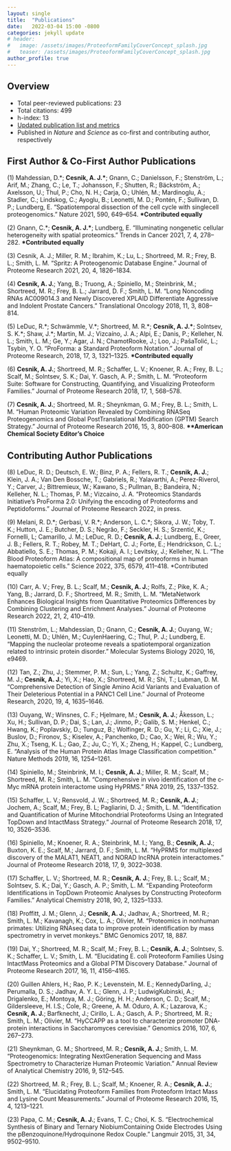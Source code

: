 ```yaml
---
layout: single
title:  "Publications"
date:   2022-03-04 15:00 -0800
categories: jekyll update
# header:
#   image: /assets/images/ProteoformFamilyCoverConcept_splash.jpg
#   teaser: /assets/images/ProteoformFamilyCoverConcept_splash.jpg
author_profile: true
---
```


## Overview
* Total peer-reviewed publications: 23
* Total citations: 499
* h-index: 13
* [Updated publication list and metrics](https://scholar.google.com/citations?user=VdTXdL0AAAAJ)
* Published in _Nature_ and _Science_ as co-first and contributing author, respectively

## First Author & Co-First Author Publications
(1)	Mahdessian, D.\*; **Cesnik, A. J.\***; Gnann, C.; Danielsson, F.; Stenström, L.; Arif, M.; Zhang, C.; Le, T.; Johansson, F.; Shutten, R.; Bäckström, A.; Axelsson, U.; Thul, P.; Cho, N. H.; Carja, O.; Uhlén, M.; Mardinoglu, A.; Stadler, C.; Lindskog, C.; Ayoglu, B.; Leonetti, M. D.; Pontén, F.; Sullivan, D. P.; Lundberg, E. “Spatiotemporal dissection of the cell cycle with single­cell proteogenomics.” Nature 2021, 590, 649–654. **\*Contributed equally**

(2)	Gnann, C.\*; **Cesnik, A. J.\***; Lundberg, E. “Illuminating non­genetic cellular heterogeneity with spatial proteomics.” Trends in Cancer 2021, 7, 4, 278–282. **\*Contributed equally**

(3)	Cesnik, A. J.; Miller, R. M.; Ibrahim, K.; Lu, L.; Shortreed, M. R.; Frey, B. L.; Smith, L. M. “Spritz: A Proteogenomic Database Engine.” Journal of Proteome Research 2021, 20, 4, 1826–1834.

(4)	**Cesnik, A. J.**; Yang, B.; Truong, A.; Spiniello, M.; Steinbrink, M.; Shortreed, M. R.; Frey, B. L.; Jarrard, D. F.; Smith, L. M. “Long Noncoding RNAs AC009014.3 and Newly Discovered XPLAID Differentiate Aggressive and Indolent Prostate Cancers.” Translational Oncology 2018, 11, 3, 808–814.

(5)	LeDuc, R.\*; Schwämmle, V.\*; Shortreed, M. R.\*; **Cesnik, A. J.\***; Solntsev, S. K.\*; Shaw, J.\*; Martin, M. J.; Vizcaíno, J. A.; Alpi, E.; Danis, P.; Kelleher, N. L.; Smith, L. M.; Ge, Y.; Agar, J. N.; Chamot­Rooke, J.; Loo, J.; Paša­Tolić, L.; Tsybin, Y. O. “ProForma: a Standard Proteoform Notation.” Journal of Proteome Research, 2018, 17, 3, 1321–1325. **\*Contributed equally**

(6)	**Cesnik, A. J.**; Shortreed, M. R.; Schaffer, L. V.; Knoener, R. A.; Frey, B. L.; Scalf, M.; Solntsev, S. K.; Dai, Y. Gasch, A. P.; Smith, L. M. “Proteoform Suite: Software for Constructing, Quantifying, and Visualizing Proteoform Families.” Journal of Proteome Research 2018, 17, 1, 568–578.

(7)	**Cesnik, A. J.**; Shortreed, M. R.; Sheynkman, G. M.; Frey, B. L.; Smith, L. M. “Human Proteomic Variation Revealed by Combining RNA­Seq Proteogenomics and Global Post­Translational Modification (G­PTM) Search Strategy.” Journal of Proteome Research 2016, 15, 3, 800–808. **\*\*American Chemical Society Editor’s Choice**

## Contributing Author Publications
(8) LeDuc, R. D.; Deutsch, E. W.; Binz, P. A.; Fellers, R. T.; **Cesnik, A. J.**; Klein, J. A.; Van Den Bossche, T.; Gabriels, R.; Yalavarthi, A.; Perez-­Riverol, Y.; Carver, J.; Bittremieux, W.; Kawano, S.; Pullman, B.; Bandeira, N.; Kelleher, N. L.; Thomas, P. M.; Vizcaíno, J. A. “Proteomics Standards Initiative’s ProForma 2.0: Unifying the encoding of Proteoforms and Peptidoforms.” Journal of Proteome Research 2022, in press.

(9)	Melani, R. D.\*; Gerbasi, V. R.\*; Anderson, L. C.\*; Sikora, J. W.; Toby, T. K.; Hutton, J. E.; Butcher, D. S.; Negrão, F.; Seckler, H. S.; Srzentić, K.; Fornelli, L; Camarillo, J. M.; LeDuc, R. D.; **Cesnik, A. J.**; Lundberg, E., Greer, J. B.; Fellers, R. T.; Robey, M. T.; DeHart, C. J.; Forte, E.; Hendrickson, C. L.; Abbatiello, S. E.; Thomas, P. M.; Kokaji, A. I.; Levitsky, J.; Kelleher, N. L. “The Blood Proteoform Atlas: A compositional map of proteoforms in human haematopoietic cells.” Science 2022, 375, 6579, 411–418. \*Contributed equally

(10)	Carr, A. V.; Frey, B. L.; Scalf, M.; **Cesnik, A. J.**; Rolfs, Z.; Pike, K. A.; Yang, B.; Jarrard, D. F.; Shortreed, M. R.; Smith, L. M. “MetaNetwork Enhances Biological Insights from Quantitative Proteomics Differences by Combining Clustering and Enrichment Analyses.” Journal of Proteome Research 2022, 21, 2, 410–419.

(11)	Stenström, L.; Mahdessian, D.; Gnann, C.; **Cesnik, A. J.**; Ouyang, W.; Leonetti, M. D.; Uhlén, M.; Cuylen­Haering, C.; Thul, P. J.; Lundberg, E. “Mapping the nucleolar proteome reveals a spatiotemporal organization related to intrinsic protein disorder.” Molecular Systems Biology 2020, 16, e9469.

(12)	Tan, Z.; Zhu, J.; Stemmer, P. M.; Sun, L.; Yang, Z.; Schultz, K.; Gaffrey, M. J.; **Cesnik, A. J.**; Yi, X.; Hao, X.; Shortreed, M. R.; Shi, T.; Lubman, D. M. “Comprehensive Detection of Single Amino Acid Variants and Evaluation of Their Deleterious Potential in a PANC­1 Cell Line.” Journal of Proteome Research, 2020, 19, 4, 1635–1646.

(13)	Ouyang, W.; Winsnes, C. F.; Hjelmare, M.; **Cesnik, A. J.**; Åkesson, L.; Xu, H.; Sullivan, D. P.; Dai, S.; Lan, J.; Jinmo, P.; Galib, S. M.; Henkel, C.; Hwang, K.; Poplavskiy, D.; Tunguz, B.; Wolfinger, R. D.; Gu, Y.; Li, C.; Xie, J.; Buslov, D.; Fironov, S.; Kiselev, A.; Panchenko, D.; Cao, X.; Wei, R.; Wu, Y.; Zhu, X.; Tseng, K. L.; Gao, Z.; Ju, C.; Yi, X.; Zheng, H.; Kappel, C.; Lundberg, E. “Analysis of the Human Protein Atlas Image Classification competition.” Nature Methods 2019, 16, 1254–1261.

(14)	Spiniello, M.; Steinbrink, M. I.; **Cesnik, A. J.**; Miller, R. M.; Scalf, M.; Shortreed, M. R.; Smith, L. M. “Comprehensive in vivo identification of the c­Myc mRNA protein interactome using HyPR­MS.” RNA 2019, 25, 1337–1352.

(15)	Schaffer, L. V.; Rensvold, J. W..; Shortreed, M. R.; **Cesnik, A. J.**; Jochem, A.; Scalf, M.; Frey, B. L; Pagliarini, D. J.; Smith, L. M. “Identification and Quantification of Murine Mitochondrial Proteoforms Using an Integrated Top­Down and Intact­Mass Strategy.” Journal of Proteome Research 2018, 17, 10, 3526–3536.

(16)	Spiniello, M.; Knoener, R. A.; Steinbrink, M. I.; Yang, B.; **Cesnik, A. J.**; Buxton, K. E.; Scalf, M.; Jarrard, D. F.; Smith, L. M. “HyPR­MS for multiplexed discovery of the MALAT1, NEAT1, and NORAD lncRNA protein interactomes.” Journal of Proteome Research 2018, 17, 9, 3022–3038.

(17)	Schaffer, L. V.; Shortreed, M. R.; **Cesnik, A. J.**; Frey, B. L.; Scalf, M.; Solntsev, S. K.; Dai, Y.; Gasch, A. P.; Smith, L. M. “Expanding Proteoform Identifications in Top­Down Proteomic Analyses by Constructing Proteoform Families.” Analytical Chemistry 2018, 90, 2, 1325–1333.

(18)	Proffitt, J. M.; Glenn, J.; **Cesnik, A. J.**; Jadhav, A.; Shortreed, M. R.; Smith, L. M.; Kavanagh, K.; Cox, L. A.; Olivier, M. “Proteomics in non­human primates: Utilizing RNA­seq data to improve protein identification by mass spectrometry in vervet monkeys.” BMC Genomics 2017, 18, 887.

(19)	Dai, Y.; Shortreed, M. R.; Scalf, M.; Frey, B. L.; **Cesnik, A. J.**; Solntsev, S. K.; Schaffer, L. V.; Smith, L. M. “Elucidating E. coli Proteoform Families Using Intact­Mass Proteomics and a Global PTM Discovery Database.” Journal of Proteome Research 2017, 16, 11, 4156–4165.

(20)	Guillen ­Ahlers, H.; Rao, P. K.; Levenstein, M. E.; Kennedy­Darling, J.; Perumalla, D. S.; Jadhav, A. Y. L.; Glenn, J. P.; Ludwig­Kubinski, A.; Drigalenko, E.; Montoya, M. J.; Göring, H. H.; Anderson, C. D.; Scalf, M.; Gildersleeve, H. I.S.; Cole, R.; Greene, A. M. Oduro, A. K.; Lazarova, K.; **Cesnik, A. J.**; Barfknecht, J.; Cirillo, L. A.; Gasch, A. P.; Shortreed, M. R.; Smith, L. M.; Olivier, M. “HyCCAPP as a tool to characterize promoter DNA­protein interactions in Saccharomyces cerevisiae.” Genomics 2016, 107, 6, 267–273.

(21)	Sheynkman, G. M.; Shortreed, M. R.; **Cesnik, A. J.**; Smith, L. M. “Proteogenomics: Integrating Next­Generation Sequencing and Mass Spectrometry to Characterize Human Proteomic Variation.” Annual Review of Analytical Chemistry 2016, 9, 512–545.

(22)	Shortreed, M. R.; Frey, B. L.; Scalf, M.; Knoener, R. A.; **Cesnik, A. J.**; Smith, L. M. “Elucidating Proteoform Families from Proteoform Intact Mass and Lysine Count Measurements.” Journal of Proteome Research 2016, 15, 4, 1213–1221.

(23)	Papa, C. M.; **Cesnik, A. J.**; Evans, T. C.; Choi, K. S. “Electrochemical Synthesis of Binary and Ternary Niobium­Containing Oxide Electrodes Using the p­Benzoquinone/Hydroquinone Redox Couple.” Langmuir 2015, 31, 34, 9502–9510.

